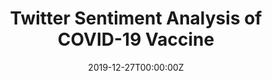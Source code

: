 ---
title: Twitter Sentiment Analysis of COVID-19 Vaccine
summary: Classified tweets sentiment towards COVID-19 vaccine to detect people's opinion towards vaccine and to identify overall customer ratings for various vaccines from different providers.
 

tags:
- Natural Language Processing
- Machine Learning
- Data Visualization

date: "2019-12-27T00:00:00Z"

# Optional external URL for project (replaces project detail page).
external_link: "https://github.com/Rulisetiawati/COVID-vaccine-sentiment-analysis"

---